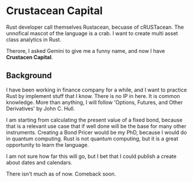 # Crustacean Capital

Rust developer call themselves Rustacean, becuase of cRUSTacean. The unnofical mascot of the language is a crab. I want to create multi asset class analytics in Rust.

Therore, I asked Gemini to give me a funny name, and now I have **Crustacen Capital**.

## Background

I have been working in finance company for a while, and I want to practice Rust by implement stuff that I know. There is no IP in here. It is common knowledge. More than anything, I will follow 'Options, Futures, and Other Derivatives' by John C. Hull.

I am starting from calculating the present value of a fixed bond, because that is a relevant use case that if well done will be the base for many other instruments. Creating a Bond Pricer would be my PhD, because I would do in quantum computing. Rust is not quantum computing, but it is a great opportunity to learn the language.

I am not sure how far this will go, but I bet that I could publish a create about dates and calendars.

There isn't much as of now. Comeback soon.
